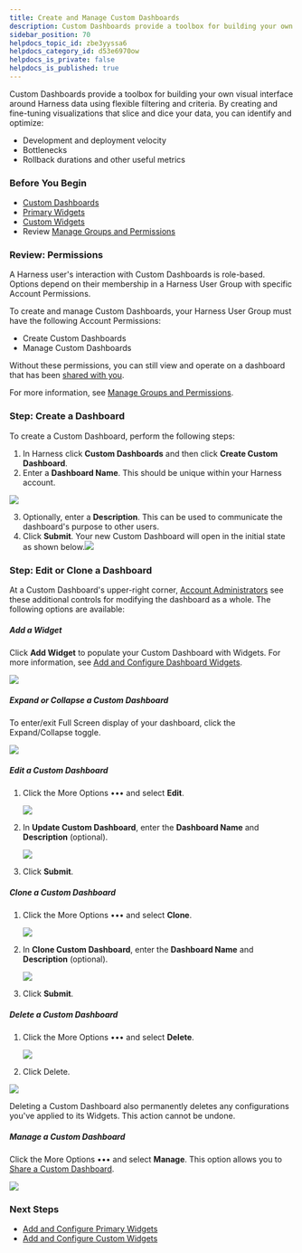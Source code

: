 ```yaml
---
title: Create and Manage Custom Dashboards
description: Custom Dashboards provide a toolbox for building your own visual interface around Harness data using flexible filtering and criteria. By creating and fine-tuning visualizations that slice and dice yo…
sidebar_position: 70
helpdocs_topic_id: zbe3yyssa6
helpdocs_category_id: d53e6970ow
helpdocs_is_private: false
helpdocs_is_published: true
---
```


Custom Dashboards provide a toolbox for building your own visual interface around Harness data using flexible filtering and criteria. By creating and fine-tuning visualizations that slice and dice your data, you can identify and optimize:

* Development and deployment velocity
* Bottlenecks
* Rollback durations and other useful metrics

### Before You Begin

* [Custom Dashboards](custom-dashboards.md)
* [Primary Widgets](primary-widgets.md)
* [Custom Widgets](custom-widgets.md)
* Review [Manage Groups and Permissions](custom-dashboards.md#manage-groups-and-permissions-for-custom-dashboards)

### Review: Permissions

A Harness user's interaction with Custom Dashboards is role-based. Options depend on their membership in a Harness User Group with specific Account Permissions. 

To create and manage Custom Dashboards, your Harness User Group must have the following Account Permissions:

* Create Custom Dashboards
* Manage Custom Dashboards

Without these permissions, you can still view and operate on a dashboard that has been [shared with you](sharing.md).

For more information, see [Manage Groups and Permissions](custom-dashboards.md#manage-groups-and-permissions-for-custom-dashboards).

### Step: Create a Dashboard

To create a Custom Dashboard, perform the following steps:

1. In Harness click **Custom Dashboards** and then click **Create Custom Dashboard**.
2. Enter a **Dashboard Name**. This should be unique within your Harness account.

  ![](./static/create-and-manage-dashboards-18.png)

3. Optionally, enter a **Description**. This can be used to communicate the dashboard's purpose to other users.
4. Click **Submit**. Your new Custom Dashboard will open in the initial state as shown below.![](./static/create-and-manage-dashboards-19.png)


### Step: Edit or Clone a Dashboard

At a Custom Dashboard's upper-right corner, [Account Administrators](#administrators) see these additional controls for modifying the dashboard as a whole. The following options are available:

##### Add a Widget

Click **Add Widget** to populate your Custom Dashboard with Widgets. For more information, see [Add and Configure Dashboard Widgets](add-and-configure-primary-widgets.md).

![](./static/create-and-manage-dashboards-20.png)


##### Expand or Collapse a Custom Dashboard

To enter/exit Full Screen display of your dashboard, click the Expand/Collapse toggle.

![](./static/create-and-manage-dashboards-21.png)


##### Edit a Custom Dashboard

1. Click the More Options ••• and select **Edit**.

   ![](./static/create-and-manage-dashboards-22.png)

2. In **Update Custom Dashboard**, enter the **Dashboard Name** and **Description** (optional).

   ![](./static/create-and-manage-dashboards-23.png)

3. Click **Submit**.

##### Clone a Custom Dashboard

1. Click the More Options ••• and select **Clone**.

   ![](./static/create-and-manage-dashboards-24.png)

2. In **Clone Custom Dashboard**, enter the **Dashboard Name** and **Description** (optional).

   ![](./static/create-and-manage-dashboards-25.png)

3. Click **Submit**.

##### Delete a Custom Dashboard

1. Click the More Options ••• and select **Delete**.

   ![](./static/create-and-manage-dashboards-26.png)

2. Click Delete.

  ![](./static/create-and-manage-dashboards-27.png)


Deleting a Custom Dashboard also permanently deletes any configurations you've applied to its Widgets. This action cannot be undone.

##### Manage a Custom Dashboard

Click the More Options ••• and select **Manage**. This option allows you to [Share a Custom Dashboard](sharing.md).

![](./static/create-and-manage-dashboards-28.png)


### Next Steps

* [Add and Configure Primary Widgets](add-and-configure-primary-widgets.md)
* [Add and Configure Custom Widgets](configure-custom-widgets.md)

